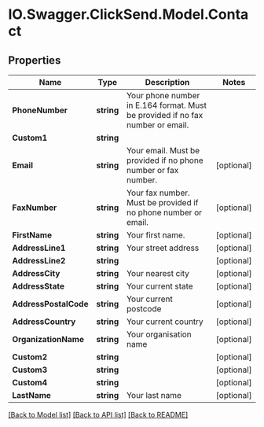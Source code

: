 # IO.Swagger.ClickSend.Model.Contact
## Properties

Name | Type | Description | Notes
------------ | ------------- | ------------- | -------------
**PhoneNumber** | **string** | Your phone number in E.164 format. Must be provided if no fax number or email. | 
**Custom1** | **string** |  | 
**Email** | **string** | Your email. Must be provided if no phone number or fax number. | [optional] 
**FaxNumber** | **string** | Your fax number. Must be provided if no phone number or email. | [optional] 
**FirstName** | **string** | Your first name. | [optional] 
**AddressLine1** | **string** | Your street address | [optional] 
**AddressLine2** | **string** |  | [optional] 
**AddressCity** | **string** | Your nearest city | [optional] 
**AddressState** | **string** | Your current state | [optional] 
**AddressPostalCode** | **string** | Your current postcode | [optional] 
**AddressCountry** | **string** | Your current country | [optional] 
**OrganizationName** | **string** | Your organisation name | [optional] 
**Custom2** | **string** |  | [optional] 
**Custom3** | **string** |  | [optional] 
**Custom4** | **string** |  | [optional] 
**LastName** | **string** | Your last name | [optional] 

[[Back to Model list]](../README.md#documentation-for-models) [[Back to API list]](../README.md#documentation-for-api-endpoints) [[Back to README]](../README.md)

